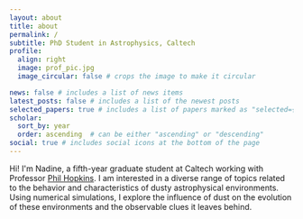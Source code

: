 ```yaml
---
layout: about
title: about
permalink: /
subtitle: PhD Student in Astrophysics, Caltech
profile:
  align: right
  image: prof_pic.jpg
  image_circular: false # crops the image to make it circular

news: false # includes a list of news items
latest_posts: false # includes a list of the newest posts
selected_papers: true # includes a list of papers marked as "selected={true}"
scholar:
  sort_by: year
  order: ascending  # can be either "ascending" or "descending"
social: true # includes social icons at the bottom of the page
---
```


Hi! I'm Nadine, a fifth-year graduate student at Caltech working with Professor <a href="http://www.tapir.caltech.edu/~phopkins/Site/"> Phil Hopkins</a>. I am interested in a diverse range of topics related to the behavior and characteristics of dusty astrophysical environments. Using numerical simulations, I explore the influence of dust on the evolution of these environments and the observable clues it leaves behind.
